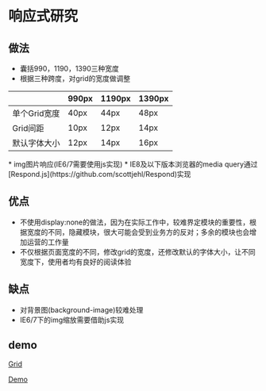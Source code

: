 # 响应式研究

## 做法
* 囊括990，1190，1390三种宽度
* 根据三种跨度，对grid的宽度做调整

<table>
	<thead>
		<th></th>
		<th>990px</th>
		<th>1190px</th>
		<th>1390px</th>
	</thead>
	<tbody>
    	<tr>
        	<td>单个Grid宽度</td>
        	<td>40px</td>
	        <td>44px</td>
    	    <td>48px</td>
	    </tr>
    	<tr>
        	<td>Grid间距</td>
	        <td>10px</td>
    	    <td>12px</td>
        	<td>14px</td>
	    </tr>
	    <tr>
        	<td>默认字体大小</td>
	        <td>12px</td>
    	    <td>14px</td>
        	<td>16px</td>
	    </tr>
    </tbody>
</table>
* img图片响应(IE6/7需要使用js实现)
* IE8及以下版本浏览器的media query通过[Respond.js](https://github.com/scottjehl/Respond)实现

## 优点
* 不使用display:none的做法，因为在实际工作中，较难界定模块的重要性，根据宽度的不同，隐藏模块，很大可能会受到业务方的反对；多余的模块也会增加运营的工作量
* 不仅根据页面宽度的不同，修改grid的宽度，还修改默认的字体大小，让不同宽度下，使用者均有良好的阅读体验

## 缺点
* 对背景图(background-image)较难处理
* IE6/7下的img缩放需要借助js实现


## demo
[Grid](http://sjpsega.github.io/responsive-demo/html/grid.html)

[Demo](http://sjpsega.github.io/responsive-demo/html/demo.html)